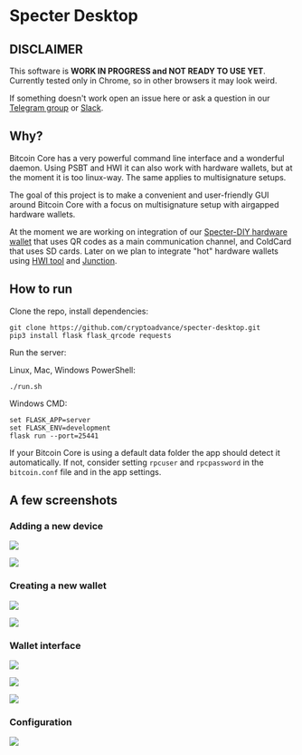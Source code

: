 # Specter Desktop

## DISCLAIMER

This software is **WORK IN PROGRESS and NOT READY TO USE YET**. Currently tested only in Chrome, so in other browsers it may look weird.

If something doesn't work open an issue here or ask a question in our [Telegram group](https://t.me/spectersupport) or [Slack](https://join.slack.com/t/spectersupport/shared_invite/enQtNzY4MTQ2MTg0NDY1LWQzMGMzMTk2MWE2YmVmNzE3ODgxODIxNWRlMzJjZTZlMDBlMjA5YzVhZjQ0NzJlNmE0N2Q4MzE0ZGJiNjM4NTY).

## Why?

Bitcoin Core has a very powerful command line interface and a wonderful daemon. Using PSBT and HWI it can also work with hardware wallets, but at the moment it is too linux-way. The same applies to multisignature setups. 

The goal of this project is to make a convenient and user-friendly GUI around Bitcoin Core with a focus on multisignature setup with airgapped hardware wallets.

At the moment we are working on integration of our [Specter-DIY hardware wallet](https://github.com/cryptoadvance/specter-diy) that uses QR codes as a main communication channel, and ColdCard that uses SD cards. Later on we plan to integrate "hot" hardware wallets using [HWI tool](https://github.com/bitcoin-core/HWI) and [Junction](https://github.com/justinmoon/junction).

## How to run

Clone the repo, install dependencies:

```
git clone https://github.com/cryptoadvance/specter-desktop.git
pip3 install flask flask_qrcode requests
```

Run the server:

Linux, Mac, Windows PowerShell:
```
./run.sh
```

Windows CMD:
```
set FLASK_APP=server
set FLASK_ENV=development
flask run --port=25441
```

If your Bitcoin Core is using a default data folder the app should detect it automatically. If not, consider setting `rpcuser` and `rpcpassword` in the `bitcoin.conf` file and in the app settings.

## A few screenshots

### Adding a new device

![](screenshots/devices.jpg)

![](screenshots/device_keys.jpg)

### Creating a new wallet

![](screenshots/wallets.jpg)

![](screenshots/new_multisig.jpg)

### Wallet interface

![](screenshots/transactions.jpg)

![](screenshots/receive.jpg)

![](screenshots/send.jpg)

### Configuration

![](screenshots/bitcoin-rpc.jpg)